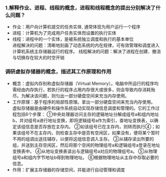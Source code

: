 ### 1.解释作业、进程、线程的概念，进程和线程概念的提出分别解决了什么问题？
* 作业：用户向计算机提交的任务实体, 通常体现为用户运行一个程序
* 进程：计算机为了完成用户任务实体而设置的执行实体
* 线程：进程中的一个实体，是被系统独立调度和执行的基本单位  
进程解决的问题：清晰地刻画了动态系统的内在规律，可有效管理和调度进入计算机系统主存储器运行的程序。
线程解决的问题：解决了进程在创建、撤消与切换存在较大的时空开销

### 调研虚拟存储器的概念，描述其工作原理和作用
* 概念：虚拟内存别称虚拟存储器（Virtual Memory）。电脑中所运行的程序均需经由内存执行，若执行的程序占用内存很大或很多，则会导致内存消耗殆尽。为解决该问题，则匀出一部分硬盘空间来充当内存使用。
* 工作原理：基于程序的局部性原理。拿出一部分硬盘空间来充当内存使用。  
虚拟存储器是由硬件和操作系统自动实现存储信息调度和管理的。它的工作过程包括6个步骤：
①中央处理器访问主存的逻辑地址分解成组号a和组内地址b，并对组号a进行地址变换，即将逻辑组号a作为索引，查地址变换表，以确定该组信息是否存放在主存内。
②如该组号已在主存内，则转而执行④；如果该组号不在主存内，则检查主存中是否有空闲区，如果没有，便将某个暂时不用的组调出送往辅存，以便将这组信息调入主存。
③从辅存读出所要的组，并送到主存空闲区，然后将那个空闲的物理组号a和逻辑组号a登录在地址变换表中。
④从地址变换表读出与逻辑组号a对应的物理组号a。
⑤从物理组号a和组内字节地址b得到物理地址。
⑥根据物理地址从主存中存取必要的信息。
* 作用：扩展主存储器的存储空间，并能进行自动管理和调度
